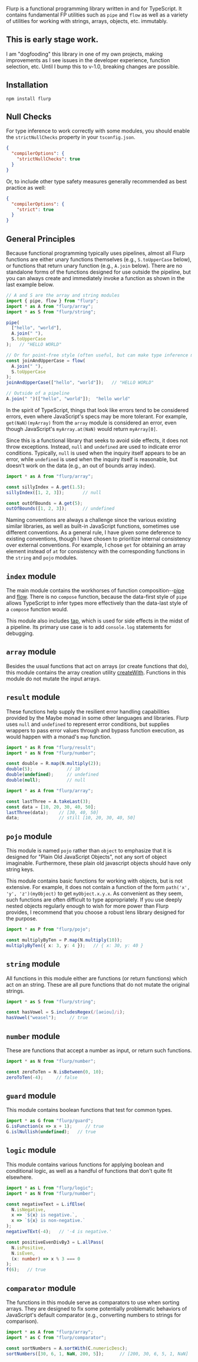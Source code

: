 Flurp is a functional programming library written in and for TypeScript. It contains fundamental FP utilities such as `pipe` and `flow` as well as a variety of utilities for working with strings, arrays, objects, etc. immutably.

## This is early stage work.

I am "dogfooding" this library in one of my own projects, making improvements as I see issues in the developer experience, function selection, etc. Until I bump this to v-1.0, breaking changes are possible. 

## Installation

```
npm install flurp
```

## Null Checks

For type inference to work correctly with some modules, you should enable the `strictNullChecks` property in your `tsconfig.json`.

```json
{
  "compilerOptions": {
    "strictNullChecks": true
  }
}
```

Or, to include other type safety measures generally recommended as best practice as well:

```json
{
  "compilerOptions": {
    "strict": true
  }
}
```

## General Principles

Because functional programming typically uses pipelines, almost all Flurp functions are either unary functions themselves (e.g., `S.toUpperCase` below), or functions that return unary function (e.g., `A.join` below). There are no standalone forms of the functions designed for use outside the pipeline, but you can always create and immediately invoke a function as shown in the last example below.

```ts
// A and S are the array and string modules
import { pipe, flow } from "flurp";  
import * as A from "flurp/array";
import * as S from "flurp/string";

pipe(
  ["hello", "world"],
  A.join(" "),
  S.toUpperCase
);   // "HELLO WORLD"

// Or for point-free style (often useful, but can make type inference more difficult)
const joinAndUpperCase = flow(
  A.join(" "),
  S.toUpperCase
);
joinAndUpperCase(["hello", "world"]);   // "HELLO WORLD"

// Outside of a pipeline
A.join(" ")(["hello", "world"]);  "hello world"
```
In the spirit of TypeScript, things that look like errors tend to be considered errors, even where JavaScript's specs may be more tolerant. For example, `get(NaN)(myArray)` from the `array` module is considered an error, even though JavaScript's `myArray.at(NaN)` would return `myArray[0]`. 

Since this is a functional library that seeks to avoid side effects, it does not throw exceptions. Instead, `null` and `undefined` are used to indicate error conditions. Typically, `null` is used when the inquiry itself appears to be an error, while `undefined` is used when the inquiry itself is reasonable, but doesn't work on the data (e.g., an out of bounds array index).

```ts
import * as A from "flurp/array";

const sillyIndex = A.get(1.5); 
sillyIndex([1, 2, 3]);       // null

const outOfBounds = A.get(5);
outOfBounds([1, 2, 3]);      // undefined
```

Naming conventions are always a challenge since the various existing similar libraries, as well as built-in JavaScript functions, sometimes use different conventions. As a general rule, I have given some deference to existing conventions, though I have chosen to prioritize internal consistency over external conventions. For example, I chose `get` for obtaining an array element instead of `at` for consistency with the corresponding functions in the `string` and `pojo` modules.

## `index` module 

The main module contains the workhorses of function composition--[pipe](https://harshbarger.github.io/flurp/functions/index.pipe.html) and [flow](https://harshbarger.github.io/flurp/functions/index.flow.html). There is no `compose` function, because the data-first style of `pipe` allows TypeScript to infer types more effectively than the data-last style of a `compose` function would.

This module also includes [tap](https://harshbarger.github.io/flurp/functions/index.tap.html), which is used for side effects in the midst of a pipeline. Its primary use case is to add `console.log` statements for debugging.

## `array` module

Besides the usual functions that act on arrays (or create functions that do), this module contains the array creation utility [createWith](). Functions in this module do not mutate the input arrays.

## `result` module

These functions help supply the resilient error handling capabilities provided by the Maybe monad in some other languages and libraries. Flurp uses `null` and `undefined` to represent error conditions, but supplies wrappers to pass error values through and bypass function execution, as would happen with a monad's `map` function.

```ts
import * as R from "flurp/result";
import * as N from "flurp/number";

const double = R.map(N.multiply(2));
double(5);             // 10
double(undefined);     // undefined
double(null);          // null
```

```ts
import * as A from "flurp/array";

const lastThree = A.takeLast(3);
const data = [10, 20, 30, 40, 50];
lastThree(data);    // [30, 40, 50]
data;               // still [10, 20, 30, 40, 50]
```

## `pojo` module

This module is named `pojo` rather than `object` to emphasize that it is designed for "Plain Old JavaScript Objects", not any sort of object imaginable. Furthermore, these plain old javascript objects should have only string keys. 

This module contains basic functions for working with objects, but is not extensive. For example, it does not contain a function of the form `path('x', 'y', 'z')(myObject)` to get `myObject.x.y.x`. As convenient as they seem, such functions are often difficult to type appropriately. If you use deeply nested objects regularly enough to wish for more power than Flurp provides, I recommend that you choose a robust lens library designed for the purpose.

```ts
import * as P from "flurp/pojo";

const multiplyByTen = P.map(N.multiply(10));
multiplyByTen({ x: 3, y: 4 });   // { x: 30, y: 40 }
```

## `string` module

All functions in this module either are functions (or return functions) which act on an string. These are all pure functions that do not mutate the original strings.

```ts
import * as S from "flurp/string";

const hasVowel = S.includesRegex(/[aeiou]/i);
hasVowel("weasel");     // true
```

## `number` module

These are functions that accept a number as input, or return such functions.

```ts
import * as N from "flurp/number";

const zeroToTen = N.isBetween(0, 10);
zeroToTen(-4);     // false
```

## `guard` module

This module contains boolean functions that test for common types.

```ts
import * as G from "flurp/guard";
G.isFunction(x => x + 1);     // true
G.islNullish(undefined);   // true
```

## `logic` module

This module contains various functions for applying boolean and conditional logic, as well as a handful of functions that don't quite fit elsewhere.

```ts
import * as L from "flurp/logic";
import * as N from "flurp/number";

const negativeText = L.ifElse(
  N.isNegative,
  x => `${x} is negative.`,
  x => `${x} is non-negative.`
);
negativeTExt(-4);   // '-4 is negative.'

const positiveEvenDivBy3 = L.allPass(
  N.isPositive,
  N.isEven,
  (x: number) => x % 3 === 0
);
f(6);   // true
```

## `comparator` module

The functions in this module serve as comparators to use when sorting arrays. They are designed to fix some potentially problematic behaviors of JavaScript's default comparator (e.g., converting numbers to strings for comparison).

```ts
import * as A from "flurp/array";
import * as C from "flurp/comparator";

const sortNumbers = A.sortWith(C.numericDesc);
sortNumbers([30, 6, 1, NaN, 200, 5]);      // [200, 30, 6, 5, 1, NaN]
```

